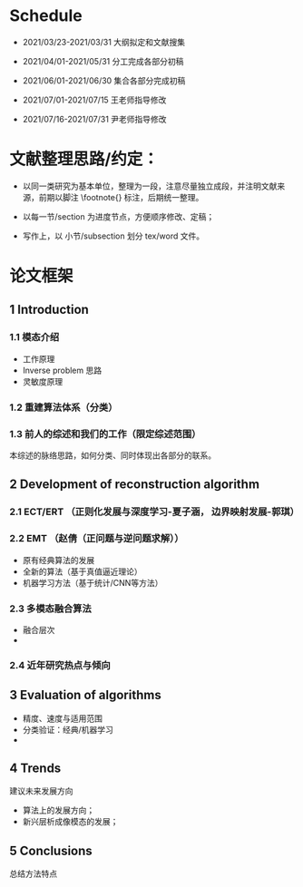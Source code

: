 # Schedule 

* 2021/03/23-2021/03/31 大纲拟定和文献搜集

* 2021/04/01-2021/05/31 分工完成各部分初稿

* 2021/06/01-2021/06/30 集合各部分完成初稿

* 2021/07/01-2021/07/15 王老师指导修改

* 2021/07/16-2021/07/31 尹老师指导修改


# 文献整理思路/约定：

- 以同一类研究为基本单位，整理为一段，注意尽量独立成段，并注明文献来源，前期以脚注 \footnote{} 标注，后期统一整理。
- 以每一节/section 为进度节点，方便顺序修改、定稿；

- 写作上，以 小节/subsection 划分 tex/word 文件。


#  论文框架

## 1 Introduction

### 1.1 模态介绍

- 工作原理
- Inverse problem 思路
- 灵敏度原理

### 1.2 重建算法体系（分类）

### 1.3 前人的综述和我们的工作（限定综述范围）



本综述的脉络思路，如何分类、同时体现出各部分的联系。

## 2 Development of reconstruction algorithm

### 2.1 ECT/ERT （正则化发展与深度学习-夏子涵， 边界映射发展-郭琪）
### 2.2 EMT （赵倩（正问题与逆问题求解））


- 原有经典算法的发展
- 全新的算法（基于真值逼近理论）
- 机器学习方法（基于统计/CNN等方法）



### 2.3 多模态融合算法

- 融合层次
- 
### 2.4 近年研究热点与倾向

## 3 Evaluation of algorithms 


- 精度、速度与适用范围
- 分类验证：经典/机器学习
- 


## 4 Trends

建议未来发展方向

- 算法上的发展方向；
- 新兴层析成像模态的发展；


## 5 Conclusions

总结方法特点
